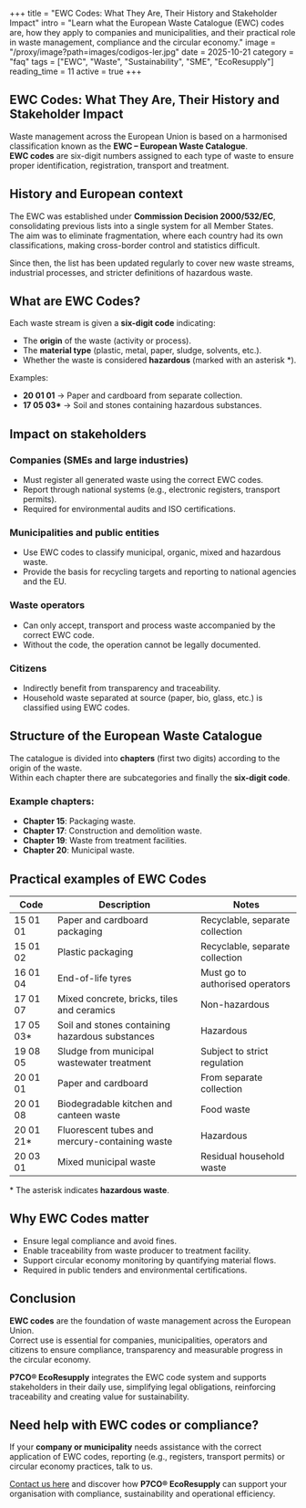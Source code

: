 +++
title = "EWC Codes: What They Are, Their History and Stakeholder Impact"
intro = "Learn what the European Waste Catalogue (EWC) codes are, how they apply to companies and municipalities, and their practical role in waste management, compliance and the circular economy."
image = "/proxy/image?path=images/codigos-ler.jpg"
date = 2025-10-21
category = "faq"
tags = ["EWC", "Waste", "Sustainability", "SME", "EcoResupply"]
reading_time = 11
active = true
+++

## EWC Codes: What They Are, Their History and Stakeholder Impact

Waste management across the European Union is based on a harmonised classification known as the **EWC – European Waste Catalogue**.  
**EWC codes** are six-digit numbers assigned to each type of waste to ensure proper identification, registration, transport and treatment.

## History and European context

The EWC was established under **Commission Decision 2000/532/EC**, consolidating previous lists into a single system for all Member States.  
The aim was to eliminate fragmentation, where each country had its own classifications, making cross-border control and statistics difficult.  

Since then, the list has been updated regularly to cover new waste streams, industrial processes, and stricter definitions of hazardous waste.

## What are EWC Codes?

Each waste stream is given a **six-digit code** indicating:

- The **origin** of the waste (activity or process).  
- The **material type** (plastic, metal, paper, sludge, solvents, etc.).  
- Whether the waste is considered **hazardous** (marked with an asterisk *).  

Examples:  
- **20 01 01** → Paper and cardboard from separate collection.  
- **17 05 03\*** → Soil and stones containing hazardous substances.  

## Impact on stakeholders

### Companies (SMEs and large industries)  
- Must register all generated waste using the correct EWC codes.  
- Report through national systems (e.g., electronic registers, transport permits).  
- Required for environmental audits and ISO certifications.  

### Municipalities and public entities  
- Use EWC codes to classify municipal, organic, mixed and hazardous waste.  
- Provide the basis for recycling targets and reporting to national agencies and the EU.  

### Waste operators  
- Can only accept, transport and process waste accompanied by the correct EWC code.  
- Without the code, the operation cannot be legally documented.  

### Citizens  
- Indirectly benefit from transparency and traceability.  
- Household waste separated at source (paper, bio, glass, etc.) is classified using EWC codes.  

## Structure of the European Waste Catalogue

The catalogue is divided into **chapters** (first two digits) according to the origin of the waste.  
Within each chapter there are subcategories and finally the **six-digit code**.  

### Example chapters:
- **Chapter 15**: Packaging waste.  
- **Chapter 17**: Construction and demolition waste.  
- **Chapter 19**: Waste from treatment facilities.  
- **Chapter 20**: Municipal waste.  

## Practical examples of EWC Codes

| Code | Description | Notes |
|------|-------------|-------|
| 15 01 01 | Paper and cardboard packaging | Recyclable, separate collection |
| 15 01 02 | Plastic packaging | Recyclable, separate collection |
| 16 01 04 | End-of-life tyres | Must go to authorised operators |
| 17 01 07 | Mixed concrete, bricks, tiles and ceramics | Non-hazardous |
| 17 05 03* | Soil and stones containing hazardous substances | Hazardous |
| 19 08 05 | Sludge from municipal wastewater treatment | Subject to strict regulation |
| 20 01 01 | Paper and cardboard | From separate collection |
| 20 01 08 | Biodegradable kitchen and canteen waste | Food waste |
| 20 01 21* | Fluorescent tubes and mercury-containing waste | Hazardous |
| 20 03 01 | Mixed municipal waste | Residual household waste |

\* The asterisk indicates **hazardous waste**.  

## Why EWC Codes matter

- Ensure legal compliance and avoid fines.  
- Enable traceability from waste producer to treatment facility.  
- Support circular economy monitoring by quantifying material flows.  
- Required in public tenders and environmental certifications.  

## Conclusion

**EWC codes** are the foundation of waste management across the European Union.  
Correct use is essential for companies, municipalities, operators and citizens to ensure compliance, transparency and measurable progress in the circular economy.  

**P7CO® EcoResupply** integrates the EWC code system and supports stakeholders in their daily use, simplifying legal obligations, reinforcing traceability and creating value for sustainability.  

## Need help with EWC codes or compliance?

If your **company or municipality** needs assistance with the correct application of EWC codes, reporting (e.g., registers, transport permits) or circular economy practices, talk to us.  

[Contact us here](/en/home/contact) and discover how **P7CO® EcoResupply** can support your organisation with compliance, sustainability and operational efficiency.
